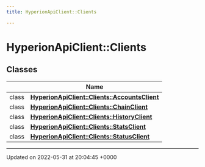 ```yaml
---
title: HyperionApiClient::Clients

---
```


# HyperionApiClient::Clients



## Classes

|                | Name           |
| -------------- | -------------- |
| class | **[HyperionApiClient::Clients::AccountsClient](/Classes/class_hyperion_api_client_1_1_clients_1_1_accounts_client.md)**  |
| class | **[HyperionApiClient::Clients::ChainClient](/Classes/class_hyperion_api_client_1_1_clients_1_1_chain_client.md)**  |
| class | **[HyperionApiClient::Clients::HistoryClient](/Classes/class_hyperion_api_client_1_1_clients_1_1_history_client.md)**  |
| class | **[HyperionApiClient::Clients::StatsClient](/Classes/class_hyperion_api_client_1_1_clients_1_1_stats_client.md)**  |
| class | **[HyperionApiClient::Clients::StatusClient](/Classes/class_hyperion_api_client_1_1_clients_1_1_status_client.md)**  |






-------------------------------

Updated on 2022-05-31 at 20:04:45 +0000